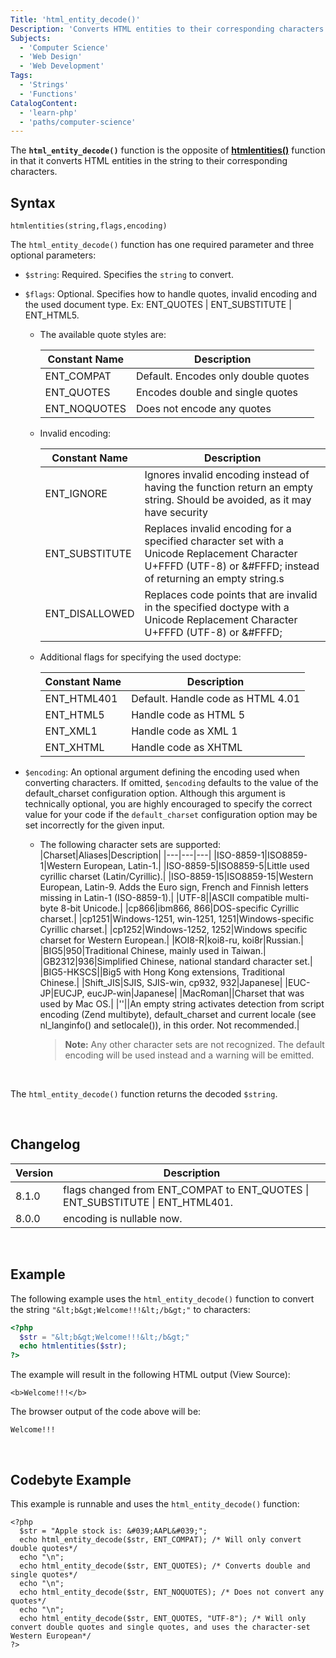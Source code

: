 ```yaml
---
Title: 'html_entity_decode()'
Description: 'Converts HTML entities to their corresponding characters.'
Subjects:
  - 'Computer Science'
  - 'Web Design'
  - 'Web Development'
Tags:
  - 'Strings'
  - 'Functions'
CatalogContent:
  - 'learn-php'
  - 'paths/computer-science'
---
```


The **`html_entity_decode()`** function is the opposite of **[htmlentities()](../htmlentities/htmlentities.md)** function in that it converts HTML entities in the string to their corresponding characters.

## Syntax

```pseudo
htmlentities(string,flags,encoding)
```

The `html_entity_decode()` function has one required parameter and three optional parameters:

- `$string`: Required. Specifies the `string` to convert.
- `$flags`: Optional. Specifies how to handle quotes, invalid encoding and the used document type. Ex: ENT_QUOTES | ENT_SUBSTITUTE | ENT_HTML5.

  - The available quote styles are:

    | Constant Name | Description                         |
    | ------------- | ----------------------------------- |
    | ENT_COMPAT    | Default. Encodes only double quotes |
    | ENT_QUOTES    | Encodes double and single quotes    |
    | ENT_NOQUOTES  | Does not encode any quotes          |

  - Invalid encoding:

    | Constant Name  | Description                                                                                                                                                   |
    | -------------- | ------------------------------------------------------------------------------------------------------------------------------------------------------------- |
    | ENT_IGNORE     | Ignores invalid encoding instead of having the function return an empty string. Should be avoided, as it may have security                                    |
    | ENT_SUBSTITUTE | Replaces invalid encoding for a specified character set with a Unicode Replacement Character U+FFFD (UTF-8) or &#FFFD; instead of returning an empty string.s |
    | ENT_DISALLOWED | Replaces code points that are invalid in the specified doctype with a Unicode Replacement Character U+FFFD (UTF-8) or &#FFFD;                                 |

  - Additional flags for specifying the used doctype:

    | Constant Name | Description                       |
    | ------------- | --------------------------------- |
    | ENT_HTML401   | Default. Handle code as HTML 4.01 |
    | ENT_HTML5     | Handle code as HTML 5             |
    | ENT_XML1      | Handle code as XML 1              |
    | ENT_XHTML     | Handle code as XHTML              |

- `$encoding`: An optional argument defining the encoding used when converting characters. If omitted, `$encoding` defaults to the value of the default_charset configuration option. Although this argument is technically optional, you are highly encouraged to specify the correct value for your code if the `default_charset` configuration option may be set incorrectly for the given input.

  - The following character sets are supported:
    |Charset|Aliases|Description|
    |---|---|---|
    |ISO-8859-1|ISO8859-1|Western European, Latin-1.|
    |ISO-8859-5|ISO8859-5|Little used cyrillic charset (Latin/Cyrillic).|
    |ISO-8859-15|ISO8859-15|Western European, Latin-9. Adds the Euro sign, French and Finnish letters missing in Latin-1 (ISO-8859-1).|
    |UTF-8||ASCII compatible multi-byte 8-bit Unicode.|
    |cp866|ibm866, 866|DOS-specific Cyrillic charset.|
    |cp1251|Windows-1251, win-1251, 1251|Windows-specific Cyrillic charset.|
    |cp1252|Windows-1252, 1252|Windows specific charset for Western European.|
    |KOI8-R|koi8-ru, koi8r|Russian.|
    |BIG5|950|Traditional Chinese, mainly used in Taiwan.|
    |GB2312|936|Simplified Chinese, national standard character set.|
    |BIG5-HKSCS||Big5 with Hong Kong extensions, Traditional Chinese.|
    |Shift_JIS|SJIS, SJIS-win, cp932, 932|Japanese|
    |EUC-JP|EUCJP, eucJP-win|Japanese|
    |MacRoman||Charset that was used by Mac OS.|
    |''||An empty string activates detection from script encoding (Zend multibyte), default_charset and current locale (see nl_langinfo() and setlocale()), in this order. Not recommended.|

    > **Note:** Any other character sets are not recognized. The default encoding will be used instead and a warning will be emitted.

<br>

The `html_entity_decode()` function returns the decoded `$string`.

<br>

## Changelog

| Version | Description                                                                   |
| ------- | ----------------------------------------------------------------------------- |
| 8.1.0   | flags changed from ENT_COMPAT to ENT_QUOTES \| ENT_SUBSTITUTE \| ENT_HTML401. |
| 8.0.0   | encoding is nullable now.                                                     |

<br>

## Example

The following example uses the `html_entity_decode()` function to convert the string `"&lt;b&gt;Welcome!!!&lt;/b&gt;"` to characters:

```php
<?php
  $str = "&lt;b&gt;Welcome!!!&lt;/b&gt;"
  echo htmlentities($str);
?>
```

The example will result in the following HTML output (View Source):

```shell
<b>Welcome!!!</b>
```

The browser output of the code above will be:

```shell
Welcome!!!
```

<br>

## Codebyte Example

This example is runnable and uses the `html_entity_decode()` function:

```codebyte/php
<?php
  $str = "Apple stock is: &#039;AAPL&#039;";
  echo html_entity_decode($str, ENT_COMPAT); /* Will only convert double quotes*/
  echo "\n";
  echo html_entity_decode($str, ENT_QUOTES); /* Converts double and single quotes*/
  echo "\n";
  echo html_entity_decode($str, ENT_NOQUOTES); /* Does not convert any quotes*/
  echo "\n";
  echo html_entity_decode($str, ENT_QUOTES, "UTF-8"); /* Will only convert double quotes and single quotes, and uses the character-set Western European*/
?>
```
